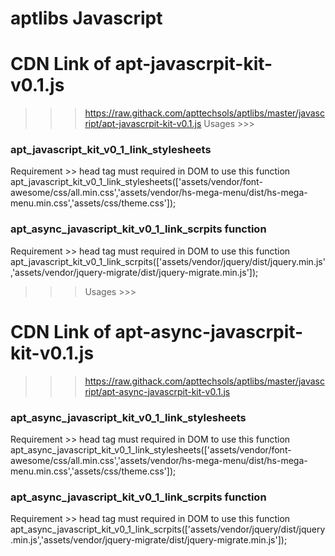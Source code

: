 # aptlibs Javascript

# CDN Link of apt-javascrpit-kit-v0.1.js
>>> https://raw.githack.com/apttechsols/aptlibs/master/javascript/apt-javascrpit-kit-v0.1.js
>>> Usages >>>

### apt_javascript_kit_v0_1_link_stylesheets ###
Requirement >> head tag must required in DOM to use this function
apt_javascript_kit_v0_1_link_stylesheets(['assets/vendor/font-awesome/css/all.min.css','assets/vendor/hs-mega-menu/dist/hs-mega-menu.min.css','assets/css/theme.css']);

### apt_async_javascript_kit_v0_1_link_scrpits function
Requirement >> head tag must required in DOM to use this function
apt_javascript_kit_v0_1_link_scrpits(['assets/vendor/jquery/dist/jquery.min.js','assets/vendor/jquery-migrate/dist/jquery-migrate.min.js']);
>>> Usages >>>

# CDN Link of apt-async-javascrpit-kit-v0.1.js
>>> https://raw.githack.com/apttechsols/aptlibs/master/javascript/apt-async-javascrpit-kit-v0.1.js


### apt_async_javascript_kit_v0_1_link_stylesheets ###
Requirement >> head tag must required in DOM to use this function
apt_async_javascript_kit_v0_1_link_stylesheets(['assets/vendor/font-awesome/css/all.min.css','assets/vendor/hs-mega-menu/dist/hs-mega-menu.min.css','assets/css/theme.css']);

### apt_async_javascript_kit_v0_1_link_scrpits function
Requirement >> head tag must required in DOM to use this function
apt_async_javascript_kit_v0_1_link_scrpits(['assets/vendor/jquery/dist/jquery.min.js','assets/vendor/jquery-migrate/dist/jquery-migrate.min.js']);